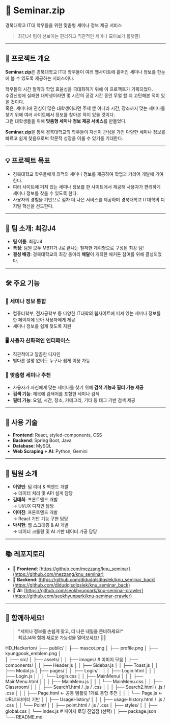 # 📂 Seminar.zip  
경북대학교 IT대 학우들을 위한 맞춤형 세미나 정보 제공 서비스  

> 최강J4 팀이 선보이는 편리하고 직관적인 세미나 모아보기 플랫폼!

---

## 🌟 프로젝트 개요

**Seminar.zip**은 경북대학교 IT대 학우들이 여러 웹사이트에 흩어진 세미나 정보를 한눈에 볼 수 있도록 제공하는 서비스이다.

학우들의 시간 절약과 학업 효율성을 극대화하기 위해 이 프로젝트가 기획되었다.  
수강신청에 실패한 대학생이라면 몇 시간의 공강 시간 동안 무얼 할 지 고민해본 적이 있을 것이다.  
혹은, 세미나에 관심이 많은 대학생이라면 주제 뿐 아니라 시간, 장소까지 맞는 세미나를 찾기 위해 여러 사이트에서 정보를 찾아본 적이 있을 것이다.  
그런 대학생들을 위해 **맞춤형 세미나 정보 제공 서비스**를 만들었다.  

**Seminar.zip**을 통해 경북대학교의 학우들이 자신이 관심을 가진 다양한 세미나 정보를 빠르고 쉽게 찾음으로써 학문적 성장을 이룰 수 있기를 기대한다.

---

## 💡 프로젝트 목표

- 경북대학교 학우들에게 최적의 세미나 정보를 제공하여 학업과 커리어 개발에 기여한다.  
- 여러 사이트에 퍼져 있는 세미나 정보를 한 사이트에서 제공해 사용자가 편리하게 세미나 정보를 찾을 수 있도록 한다.  
- 사용자의 경험을 기반으로 점차 더 나은 서비스를 제공하며 경북대학교 IT대학의 디지털 혁신을 선도한다.

---

## 👥 팀 소개: 최강J4

- **팀 이름**: 최강J4  
- **특징**: 팀원 모두 MBTI가 J로 끝나는 철저한 계획형으로 구성된 최강 팀!  
- **결성 배경**: 경북대학교의 최강 동아리 **해달**이 개최한 해커톤 참여를 위해 결성되었다.

---

## 🛠️ 주요 기능

### 🔗 세미나 정보 통합
- 컴퓨터학부, 전자공학부 등 다양한 IT대학의 웹사이트에 퍼져 있는 세미나 정보를 한 페이지에 모아 사용자에게 제공  
- 세미나 정보를 쉽게 찾도록 지원

### 🖥️ 사용자 친화적인 인터페이스
- 직관적이고 깔끔한 디자인  
- 별다른 설명 없이도 누구나 쉽게 이용 가능

### 🎯 맞춤형 세미나 추천
- 사용자가 자신에게 맞는 세미나를 찾기 위해 **검색 기능과 필터 기능 제공**
- **검색 기능**: 제목에 검색어를 포함한 세미나 검색
- **필터 기능**: 요일, 시간, 장소, 카테고리, 기타 등 태그 기반 검색 제공

---

## 🚀 사용 기술

- **Frontend**: React, styled-components, CSS  
- **Backend**: Spring Boot, Java  
- **Database**: MySQL  
- **Web Scraping + AI**: Python, Gemini

---

## 🤝 팀원 소개

- **이영빈**: 팀 리더 & 백엔드 개발  
  → 데이터 처리 및 API 설계 담당  
- **김태희**: 프론트엔드 개발  
  → UI/UX 디자인 담당  
- **이미진**: 프론트엔드 개발  
  → React 기반 기능 구현 담당  
- **박석현**: 웹 스크래핑 & AI 개발  
  → 데이터 크롤링 및 AI 기반 데이터 가공 담당

---

## 📚 레포지토리

- 🔗 **Frontend**: [https://github.com/mezzang/knu_seminar](https://github.com/mezzang/knu_seminar)  
- 🔗 **Backend**: [https://github.com/dldudqlsdlqslek/knu_seminar_back](https://github.com/dldudqlsdlqslek/knu_seminar_back)  
- 🔗 **AI**: [https://github.com/seokhyunpark/knu-seminar-crawler](https://github.com/seokhyunpark/knu-seminar-crawler)

---

## 🎉 함께하세요!

> **"세미나 정보를 손쉽게 찾고, 더 나은 내일을 준비하세요!"**  
> **최강J4와 함께 새로운 가능성을 열어보세요!** 💪✨

HD_Hackerton/
├── public/
│   ├── mascot.png
│   ├── profile.png
│   ├── kyungpook_emblem.png
│   
│
├── src/
│   ├── assets/
│   │   ├── images/             # 이미지 모음
│   ├── components/
│   │   ├── Header.js
│   │   ├── Sidebar.js
│   │   ├── Toast.js
│   │   ├── Modal.js
│   ├── pages/
│   │   ├── Login/
│   │   │   ├── Login.html
│   │   │   ├── Login.js
│   │   │   └── Login.css
│   │   ├── MainMenu/
│   │   │   ├── MainMenu.html
│   │   │   ├── MainMenu.js
│   │   │   └── MainMenu.css
│   │   ├── Classroom/
│   │   │   ├── Search1.html / .js / .css
│   │   │   ├── Search2.html / .js / .css
│   │   │   ├── Page.html       ← 공통 템플릿 1개로 통합 추천
│   │   │   └── Page.js         ← URL파라미터 기반
│   │   ├── UsageHistory/
│   │   │   ├── usage-history.html / .js / .css
│   │   └── Point/
│   │       ├── point.html / .js / .css
│   ├── styles/
│   │   ├── global.css
│   └── index.js                # 페이지 로딩 진입점 (선택)
│
├── package.json
└── README.md
